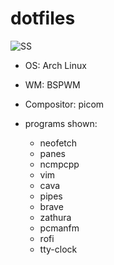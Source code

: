 # dotfiles

![SS](https://github.com/VishnuSanal/dotfiles/blob/main/SS.png?raw=true)

- OS: Arch Linux
- WM: BSPWM
- Compositor: picom

- programs shown:
	- neofetch
	- panes
	- ncmpcpp
	- vim
	- cava
	- pipes
	- brave
	- zathura
	- pcmanfm
	- rofi
	- tty-clock

